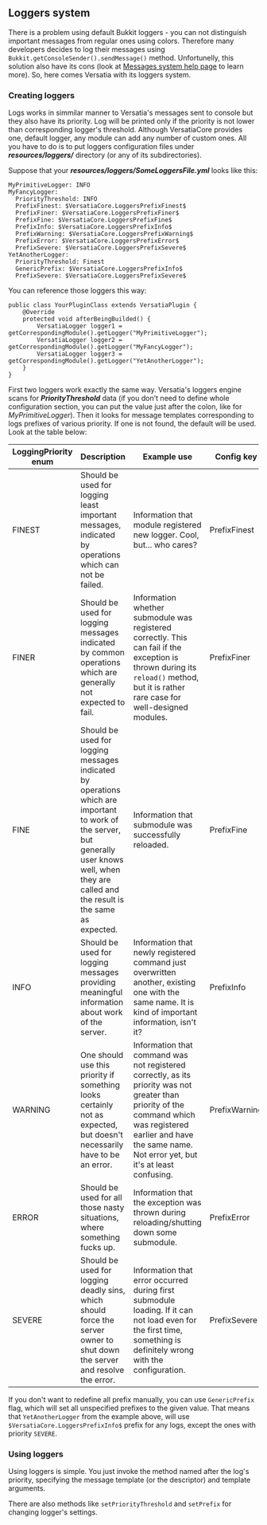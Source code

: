 ## Loggers system
There is a problem using default Bukkit loggers - you can not distinguish important messages from regular ones using colors. Therefore many developers decides to log their messages using `Bukkit.getConsoleSender().sendMessage()` method.
Unfortunelly, this solution also have its cons (look at [Messages system help page](./messages.md) to learn more). So, here comes Versatia with its loggers system.

### Creating loggers

Logs works in simmilar manner to Versatia's messages sent to console but they also have its priority.
Log will be printed only if the priority is not lower than corresponding logger's threshold.
Although VersatiaCore provides one, default logger, any module can add any number of custom ones.
All you have to do is to put loggers configuration files under ***resources/loggers/*** directory (or any of its subdirectories).

Suppose that your ***resources/loggers/SomeLoggersFile.yml*** looks like this:

    MyPrimitiveLogger: INFO
    MyFancyLogger:
      PriorityThreshold: INFO
	  PrefixFinest: $VersatiaCore.LoggersPrefixFinest$
	  PrefixFiner: $VersatiaCore.LoggersPrefixFiner$
	  PrefixFine: $VersatiaCore.LoggersPrefixFine$
	  PrefixInfo: $VersatiaCore.LoggersPrefixInfo$
	  PrefixWarning: $VersatiaCore.LoggersPrefixWarning$
	  PrefixError: $VersatiaCore.LoggersPrefixError$
	  PrefixSevere: $VersatiaCore.LoggersPrefixSevere$
    YetAnotherLogger:
      PriorityThreshold: Finest
      GenericPrefix: $VersatiaCore.LoggersPrefixInfo$
      PrefixSevere: $VersatiaCore.LoggersPrefixSevere$

You can reference those loggers this way:

	public class YourPluginClass extends VersatiaPlugin {
		@Override
		protected void afterBeingBuilded() {
			VersatiaLogger logger1 = getCorrespondingModule().getLogger("MyPrimitiveLogger");
			VersatiaLogger logger2 = getCorrespondingModule().getLogger("MyFancyLogger");
			VersatiaLogger logger3 = getCorrespondingModule().getLogger("YetAnotherLogger");
		}
	}

First two loggers work exactly the same way. Versatia's loggers engine scans for ***PriorityThreshold*** data (if you don't need to define whole configuration section, you can put the value just after the colon, like for *MyPrimitiveLogger*).
Then it looks for message templates corresponding to logs prefixes of various priority. If one is not found, the default will be used. Look at the table below:

| LoggingPriority enum | Description |Example use| Config key | Default value |
|--|--|--|--|--|
| FINEST | Should be used for logging least important messages, indicated by operations which can not be failed.|Information that module registered new logger. Cool, but... who cares? | PrefixFinest|`$VersatiaCore.LoggersPrefixFinest$`
| FINER | Should be used for logging messages indicated by common operations which are generally not expected to fail. | Information whether submodule was registered correctly. This can fail if the exception is thrown during its `reload()` method, but it is rather rare case for well-designed modules. |PrefixFiner|`$VersatiaCore.LoggersPrefixFiner$`
| FINE | Should be used for logging messages indicated by operations which are important to work of the server, but generally user knows well, when they are called and the result is the same as expected. | Information that submodule was successfully reloaded. |PrefixFine|`$VersatiaCore.LoggersPrefixFine$`
| INFO| Should be used for logging messages providing meaningful information about work of the server. | Information that newly registered command just overwritten another, existing one with the same name. It is kind of important information, isn't it?|PrefixInfo|`$VersatiaCore.LoggersPrefixInfo$`
| WARNING| One should use this priority if something looks certainly not as expected, but doesn't necessarily have to be an error. |Information that command was not registered correctly, as its priority was not greater than priority of the command which was registered earlier and have the same name. Not error yet, but it's  at least confusing.|PrefixWarning|`$VersatiaCore.LoggersPrefixWarning$`
| ERROR| Should be used for all those nasty situations, where something fucks up. | Information that the exception was thrown during reloading/shutting down some submodule.|PrefixError|`$VersatiaCore.LoggersPrefixError$`
| SEVERE| Should be used for logging deadly sins, which should force the server owner to shut down the server and resolve the error. | Information that error occurred during first submodule loading. If it can not load even for the first time, something is definitely wrong with the configuration.|PrefixSevere|`$VersatiaCore.LoggersPrefixSevere$`

If you don't want to redefine all prefix manually, you can use `GenericPrefix` flag, which will set all unspecified prefixes to the given value. That means that  `YetAnotherLogger` from the example above, will use `$VersatiaCore.LoggersPrefixInfo$` prefix for any logs, except the ones with priority `SEVERE`.

### Using loggers
Using loggers is simple. You just invoke the method named after the log's priority, specifying the message template (or the descriptor) and template arguments.

There are also methods like `setPriorityThreshold` and `setPrefix` for changing logger's settings.
